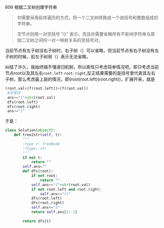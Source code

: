 606 根据二叉树创建字符串

> 你需要采用前序遍历的方式，将一个二叉树转换成一个由括号和整数组成的字符串。
>
> 空节点则用一对空括号 "()" 表示。而且你需要省略所有不影响字符串与原始二叉树之间的一对一映射关系的空括号对。
>

当前节点有左子树没右子树时，右子树（）可以省略，但当前节点有右子树没有左子树的时候，前左子树用（）表示无法省略。

纠结了许久，我始终搞不懂递归机制，所以索性只考虑简单情况吧，即只考虑当前节点root以及其左右`root.left` `root.right`,反正结果需要的是括号里代表其左右子树，那么考虑最上层的情况，即(root(root.left)(root.right))，扩展开来，就是

```python
(root.val+(f(root.left))+(f(root.val))
 #可写作
 ans+="("+str(root.val)
 dfs(root.left)           
 dfs(root.right)
 ans+=")"
```

于是：

```python
class Solution(object):
    def tree2str(self, t):
        """
        :type t: TreeNode
        :rtype: str
        """
        if not t:
            return ""
        self.ans=""
        def dfs(root):           
            if not root:
                return ""
            self.ans+="("+str(root.val)
            if not root.left and root.right:
                self.ans+="()"
            dfs(root.left)           
            dfs(root.right)
            self.ans+=")"
            return self.ans[1:-1]
        
        return dfs(t)
```


